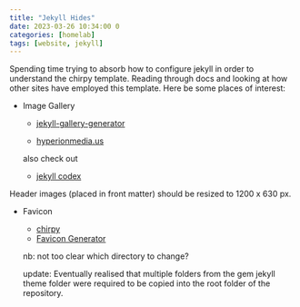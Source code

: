 ```yaml
---
title: "Jekyll Hides"
date: 2023-03-26 10:34:00 0
categories: [homelab]
tags: [website, jekyll]
---
```


Spending time trying to absorb how to configure jekyll in order to understand the chirpy template. Reading through docs and looking at how other sites have employed this template. Here be some places of interest:

- Image Gallery

  - [jekyll-gallery-generator](https://github.com/ggreer/jekyll-gallery-generator)

  - [hyperionmedia.us](https://hyperionmedia.us/posts/jekyll-chirpy-image-gallery/)

  also check out

  - [jekyll codex](https:jekyllcodex.org/without-plugin/image-gallery/)


Header images (placed in front matter) should be resized to 1200 x 630 px.

- Favicon
  - [chirpy](https://chirpy.cotes.page/posts/customize-the-favicon/)
  - [Favicon Generator](https://www.favicon-generator.org/)
  
  
  nb: not too clear which directory to change?

  update: Eventually realised that multiple folders from the gem jekyll theme folder were required to be copied into the root folder of the repository.
  